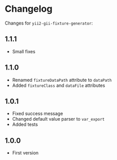 # Changelog

Changes for `yii2-gii-fixture-generator`:

## 1.1.1

- Small fixes

## 1.1.0

- Renamed `fixtureDataPath` attribute to `dataPath`
- Added `fixtureClass` and `dataFile` attributes

## 1.0.1

- Fixed success message
- Changed default value parser to `var_export`
- Added tests

## 1.0.0

- First version